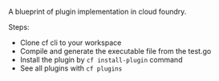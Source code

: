 
A blueprint of plugin implementation in cloud foundry.

Steps:

- Clone cf cli to your workspace
- Compile and generate the executable file from the test.go
- Install the plugin by ``cf install-plugin`` command 
- See all plugins with ``cf plugins``


